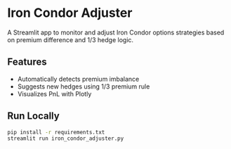 # Iron Condor Adjuster

A Streamlit app to monitor and adjust Iron Condor options strategies based on premium difference and 1/3 hedge logic.

## Features

- Automatically detects premium imbalance
- Suggests new hedges using 1/3 premium rule
- Visualizes PnL with Plotly

## Run Locally

```bash
pip install -r requirements.txt
streamlit run iron_condor_adjuster.py
